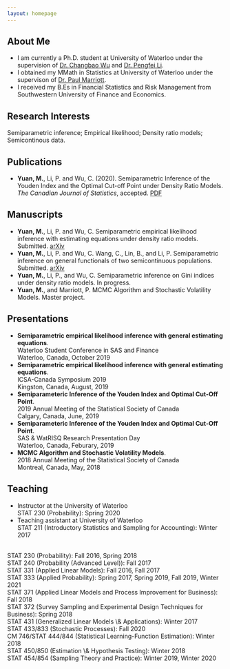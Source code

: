 ```yaml
---
layout: homepage
---
```


## About Me

- I am currently a Ph.D. student at University of Waterloo under the supervision of [Dr. Changbao Wu](http://sas.uwaterloo.ca/~cbwu/) and [Dr. Pengfei Li](http://sas.uwaterloo.ca/~p4li/index.html). 
- I obtained my MMath in Statistics at University of Waterloo under the supervison of [Dr. Paul Marriott](https://uwaterloo.ca/statistics-and-actuarial-science/people-profiles/paul-marriott).
- I received my B.Es in Financial Statistics and Risk Management from Southwestern University of Finance and Economics. 


## Research Interests

Semiparametric inference; Empirical likelihood; Density ratio models; Semicontinous data. 


## Publications

- **Yuan, M.**, Li, P. and Wu, C. (2020). Semiparametric Inference of the Youden Index and the Optimal Cut-off Point under Density Ratio Models. _The Canadian Journal of Statistics_, accepted. [PDF](https://doi.org/10.1002/cjs.11600)


## Manuscripts

- **Yuan, M.**, Li, P. and Wu, C. Semiparametric empirical likelihood inference with estimating equations under density ratio models. Submitted. [arXiv](https://arxiv.org/abs/2102.13232)
- **Yuan, M.**, Li, P. and Wu, C. Wang, C., Lin, B., and Li, P. Semiparametric inference on general functionals of two semicontinuous populations. Submitted. [arXiv](https://arxiv.org/abs/2012.07092)
- **Yuan, M.**, Li, P., and Wu, C. Semiparametric inference on Gini indices under density ratio models. In progress. 
- **Yuan, M.**, and Marriott, P. MCMC Algorithm and Stochastic Volatility Models. Master project.


## Presentations

- **Semiparametric empirical likelihood inference with general estimating equations**. 
  <br>
  Waterloo Student Conference in SAS and Finance
  <br>
  Waterloo, Canada, October 2019
- **Semiparametric empirical likelihood inference with general estimating equations**. 
  <br> 
  ICSA-Canada Symposium 2019
  <br> 
  Kingston, Canada, August, 2019
- **Semiparameteric Inference of the Youden Index and Optimal Cut-Off Point**. 
  <br>
  2019 Annual Meeting of the Statistical Society of Canada
  <br>
  Calgary, Canada, June, 2019
- **Semiparameteric Inference of the Youden Index and Optimal Cut-Off Point**. 
  <br>
  SAS \& WatRISQ Research Presentation Day
  <br>
  Waterloo, Canada, Feburary, 2019
- **MCMC Algorithm and Stochastic Volatility Models**. 
  <br>
  2018 Annual Meeting of the Statistical Society of Canada
  <br>
  Montreal, Canada, May, 2018

## Teaching
- Instructor at the University of Waterloo
  <br>
  STAT 230 (Probability): Spring 2020
- Teaching assistant at University of Waterloo
  <br>
STAT 211 (Introductory Statistics and Sampling for Accounting): Winter 2017
<br>
STAT 230 (Probability): Fall 2016, Spring 2018
<br
STAT 231 (Statistics): Spring 2017
<br>
STAT 240 (Probability (Advanced Level)): Fall 2017
<br>
STAT 331 (Applied Linear Models): Fall 2016, Fall 2017
<br>
STAT 333 (Applied Probability): Spring 2017, Spring 2019, Fall 2019, Winter 2021
<br>
STAT 371 (Applied Linear Models and Process Improvement for Business): Fall 2018
<br>
STAT 372 (Survey Sampling and Experimental Design Techniques for Business): Spring 2018
<br>
STAT 431 (Generalized Linear Models \& Applications): Winter 2017
<br>
STAT 433/833 (Stochastic Processes): Fall 2020
<br>
CM 746/STAT 444/844 (Statistical Learning-Function Estimation): Winter 2018
<br>
STAT 450/850 (Estimation \& Hypothesis Testing): Winter 2018
<br>
STAT 454/854 (Sampling Theory and Practice): Winter 2019, Winter 2020

